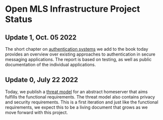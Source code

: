 # Open MLS Infrastructure Project Status

## Update 1, Oct. 05 2022

The short chapter on [authentication systems](./authentication_systems.md#) we add to the book today provides an overview over existing approaches to authentication in secure messaging applications. The report is based on testing, as well as public documentation of the individual applications.

## Update 0, July 22 2022

Today, we publish a [threat model](./threat_model.md) for an abstract homeserver that aims fulfills the functional requirements. The threat model also contains privacy and security requirements. This is a first iteration and just like the functional requirements, we expect this to be a living document that grows as we move forward with this project.